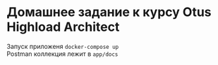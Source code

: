 # Домашнее задание к курсу Otus Highload Architect  
Запуск приложеня `docker-compose up`  
Postman коллекция лежит в `app/docs` 

